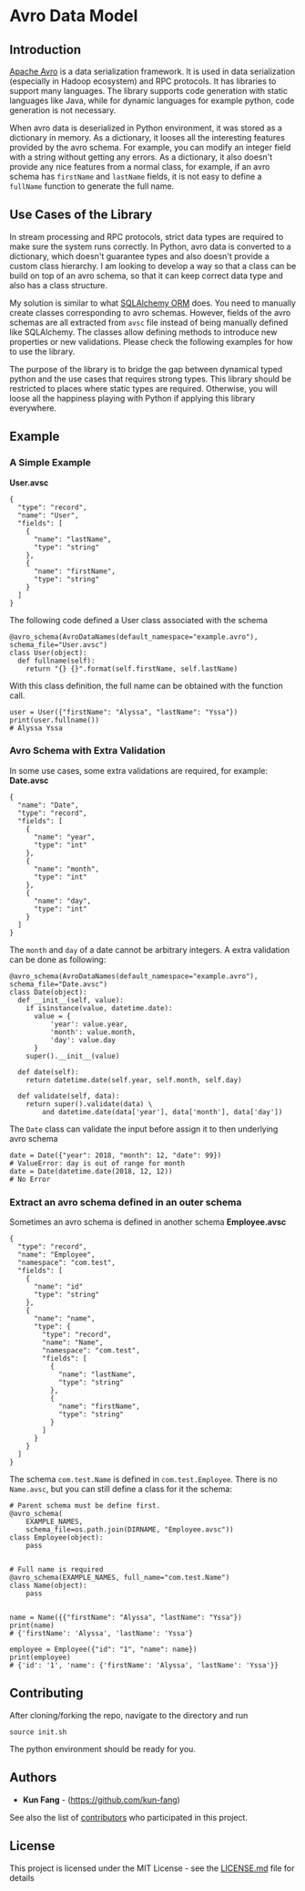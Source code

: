 Avro Data Model
=====

## Introduction
[Apache Avro](http://avro.apache.org/) is a data serialization framework. It is used in data serialization (especially in Hadoop ecosystem) and RPC protocols. It has libraries to support many languages. The library supports code generation with static languages like Java, while for dynamic languages for example python, code generation is not necessary.

When avro data is deserialized in Python environment, it was stored as a dictionary in memory. As a dictionary, it looses all the interesting features provided by the avro schema. For example, you can modify an integer field with a string without getting any errors. As a dictionary, it also doesn't provide any nice features from a normal class, for example, if an avro schema has `firstName` and `lastName` fields, it is not easy to define a `fullName` function to generate the full name.

## Use Cases of the Library
In stream processing and RPC protocols, strict data types are required to make sure the system runs correctly. In Python, avro data is converted to a dictionary, which doesn't guarantee types and also doesn't provide a custom class hierarchy. I am looking to develop a way so that a class can be build on top of an avro schema, so that it can keep correct data type and also has a class structure.

My solution is similar to what [SQLAlchemy ORM](https://www.sqlalchemy.org) does. You need to manually create classes corresponding to avro schemas. However, fields of the avro schemas are all extracted from `avsc` file instead of being manually defined like SQLAlchemy. The classes allow defining methods to introduce new properties or new validations. Please check the following examples for how to use the library.

The purpose of the library is to bridge the gap between dynamical typed python and the use cases that requires strong types. This library should be restricted to places where static types are required. Otherwise, you will loose all the happiness playing with Python if applying this library everywhere.


## Example
### A Simple Example
**User.avsc**
```
{
  "type": "record",
  "name": "User",
  "fields": [
    {
      "name": "lastName",
      "type": "string"
    },
    {
      "name": "firstName",
      "type": "string"
    }
  ]
}
```
The following code defined a User class associated with the schema
```
@avro_schema(AvroDataNames(default_namespace="example.avro"), schema_file="User.avsc")
class User(object):
  def fullname(self):
    return "{} {}".format(self.firstName, self.lastName)
```
With this class definition, the full name can be obtained with the function call.
```
user = User({"firstName": "Alyssa", "lastName": "Yssa"})
print(user.fullname())
# Alyssa Yssa
```

### Avro Schema with Extra Validation
In some use cases, some extra validations are required, for example:
**Date.avsc**
```
{
  "name": "Date",
  "type": "record",
  "fields": [
    {
      "name": "year",
      "type": "int"
    },
    {
      "name": "month",
      "type": "int"
    },
    {
      "name": "day",
      "type": "int"
    }
  ]
}
```
The `month` and `day` of a date cannot be arbitrary integers. A extra validation can be done as following:
```
@avro_schema(AvroDataNames(default_namespace="example.avro"), schema_file="Date.avsc")
class Date(object):
  def __init__(self, value):
    if isinstance(value, datetime.date):
      value = {
          'year': value.year,
          'month': value.month,
          'day': value.day
      }
    super().__init__(value)

  def date(self):
    return datetime.date(self.year, self.month, self.day)

  def validate(self, data):
    return super().validate(data) \
        and datetime.date(data['year'], data['month'], data['day'])
```
The `Date` class can validate the input before assign it to then underlying avro schema
```
date = Date({"year": 2018, "month": 12, "date": 99})
# ValueError: day is out of range for month
date = Date(datetime.date(2018, 12, 12))
# No Error
```

### Extract an avro schema defined in an outer schema
Sometimes an avro schema is defined in another schema
**Employee.avsc**
```
{
  "type": "record",
  "name": "Employee",
  "namespace": "com.test",
  "fields": [
    {
      "name": "id"
      "type": "string"
    },
    {
      "name": "name",
      "type": {
        "type": "record",
        "name": "Name",
        "namespace": "com.test",
        "fields": [
          {
            "name": "lastName",
            "type": "string"
          },
          {
            "name": "firstName",
            "type": "string"
          }
        ]
      }
    }
  ]
}
```
The schema `com.test.Name` is defined in `com.test.Employee`. There is no `Name.avsc`, but you can still define a class for it the schema:
```
# Parent schema must be define first.
@avro_schema(
    EXAMPLE_NAMES,
    schema_file=os.path.join(DIRNAME, "Employee.avsc"))
class Employee(object):
    pass


# Full name is required
@avro_schema(EXAMPLE_NAMES, full_name="com.test.Name")
class Name(object):
    pass


name = Name({{"firstName": "Alyssa", "lastName": "Yssa"})
print(name)
# {'firstName': 'Alyssa', 'lastName': 'Yssa'}

employee = Employee({"id": "1", "name": name})
print(employee)
# {'id': '1', 'name': {'firstName': 'Alyssa', 'lastName': 'Yssa'}}

```

## Contributing
After cloning/forking the repo, navigate to the directory and run
```
source init.sh
```
The python environment should be ready for you.

## Authors

* **Kun Fang** - (https://github.com/kun-fang)

See also the list of [contributors](https://github.com/your/project/contributors) who participated in this project.

## License

This project is licensed under the MIT License - see the [LICENSE.md](LICENSE.md) file for details

